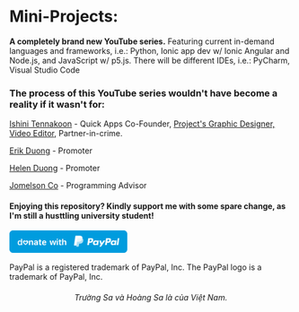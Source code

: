 # Mini-Projects:

**A completely brand new YouTube series.** Featuring current in-demand languages and frameworks, i.e.: Python, Ionic app dev w/ Ionic Angular and Node.js, and JavaScript w/ p5.js. There will be different IDEs, i.e.: PyCharm, Visual Studio Code

### The process of this YouTube series wouldn't have become a reality if it wasn't for:

[Ishini Tennakoon](https://www.linkedin.com/in/ishinitennakoon1999/) - Quick Apps Co-Founder, [Project's Graphic Designer, Video Editor](https://www.behance.net/ishinitennakoon), Partner-in-crime.

[Erik Duong](https://www.linkedin.com/in/minh-tung-duong-a8688a17b/) - Promoter

[Helen Duong](https://www.linkedin.com/in/ngocduonghelen/) - Promoter

[Jomelson Co](https://www.linkedin.com/in/jomelsonco/) - Programming Advisor

#### Enjoying this repository? Kindly support me with some spare change, as I'm still a husttling university student!
  <a href="https://www.paypal.me/thientran2702"><img src="blue.svg" height="40"></a>  
<p>PayPal is a registered trademark of PayPal, Inc. The PayPal logo is a trademark of PayPal, Inc.</p>

###### <p align="center"> Trường Sa và Hoàng Sa là của Việt Nam.</p>

